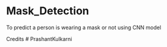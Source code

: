 # Mask_Detection

To predict a person is wearing a mask or not using CNN model

Credits # PrashantKulkarni
